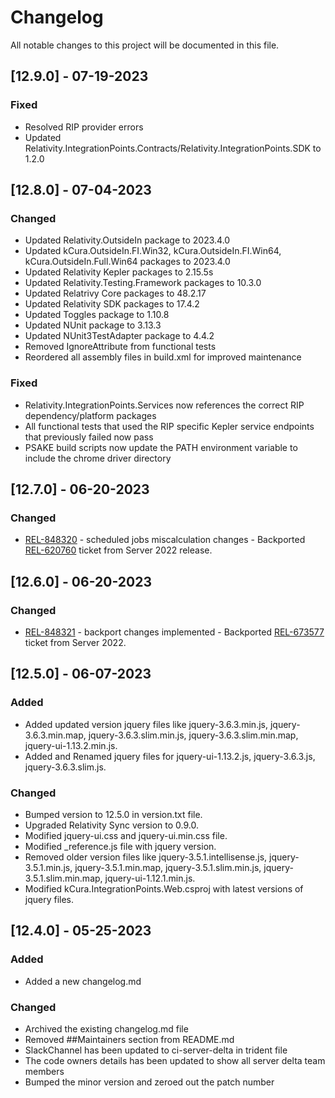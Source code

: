 # Changelog

All notable changes to this project will be documented in this file.

## [12.9.0] - 07-19-2023

### Fixed

- Resolved RIP provider errors
- Updated Relativity.IntegrationPoints.Contracts/Relativity.IntegrationPoints.SDK to 1.2.0

## [12.8.0] - 07-04-2023

### Changed

- Updated Relativity.OutsideIn package to 2023.4.0
- Updated kCura.OutsideIn.FI.Win32, kCura.OutsideIn.FI.Win64, kCura.OutsideIn.Full.Win64 packages to 2023.4.0
- Updated Relativity Kepler packages to 2.15.5s
- Updated Relativity.Testing.Framework packages to 10.3.0
- Updated Relatrivy Core packages to 48.2.17
- Updated Relativity SDK packages to 17.4.2
- Updated Toggles package to 1.10.8
- Updated NUnit package to 3.13.3
- Updated NUnit3TestAdapter package to 4.4.2
- Removed IgnoreAttribute from functional tests
- Reordered all assembly files in build.xml for improved maintenance

### Fixed

- Relativity.IntegrationPoints.Services now references the correct RIP dependency/platform packages
- All functional tests that used the RIP specific Kepler service endpoints that previously failed now pass
- PSAKE build scripts now update the PATH environment variable to include the chrome driver directory

## [12.7.0] - 06-20-2023

### Changed

- [REL-848320](https://jira.kcura.com/browse/REL-848320) - scheduled jobs miscalculation changes - Backported [REL-620760](https://jira.kcura.com/browse/REL-620760) ticket from Server 2022 release.

## [12.6.0] - 06-20-2023

### Changed

- [REL-848321](https://jira.kcura.com/browse/REL-848321) - backport changes implemented - Backported [REL-673577](https://jira.kcura.com/browse/REL-673577) ticket from Server 2022. 

## [12.5.0] - 06-07-2023

### Added

- Added updated version jquery files like jquery-3.6.3.min.js, jquery-3.6.3.min.map, jquery-3.6.3.slim.min.js, jquery-3.6.3.slim.min.map, jquery-ui-1.13.2.min.js.
- Added and Renamed jquery files for jquery-ui-1.13.2.js, jquery-3.6.3.js, jquery-3.6.3.slim.js.

### Changed

- Bumped version to 12.5.0 in version.txt file.
- Upgraded Relativity Sync version to 0.9.0.
- Modified jquery-ui.css and jquery-ui.min.css file.
- Modified _reference.js file with jquery version.
- Removed older version files like jquery-3.5.1.intellisense.js, jquery-3.5.1.min.js, jquery-3.5.1.min.map, jquery-3.5.1.slim.min.js, jquery-3.5.1.slim.min.map, jquery-ui-1.12.1.min.js.
- Modified kCura.IntegrationPoints.Web.csproj with latest versions of jquery files.

## [12.4.0] - 05-25-2023

### Added

- Added a new changelog.md

### Changed

- Archived the existing changelog.md file
- Removed ##Maintainers section from README.md
- SlackChannel has been updated to ci-server-delta in trident file
- The code owners details has been updated to show all server delta team members
- Bumped the minor version and zeroed out the patch number